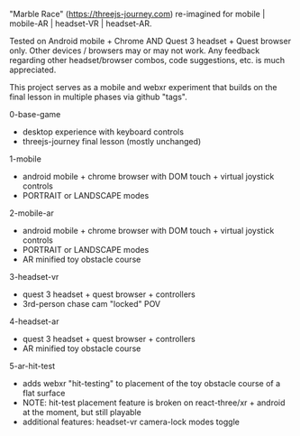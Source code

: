 "Marble Race" (https://threejs-journey.com) re-imagined for mobile | mobile-AR | headset-VR | headset-AR.

Tested on Android mobile + Chrome AND Quest 3 headset + Quest browser only. Other devices / browsers may or may not work. Any feedback regarding other headset/browser combos, code suggestions, etc. is much appreciated.

This project serves as a mobile and webxr experiment that builds on the final lesson in multiple phases via github "tags".

0-base-game
- desktop experience with keyboard controls
- threejs-journey final lesson (mostly unchanged)

1-mobile
- android mobile + chrome browser with DOM touch + virtual joystick controls
- PORTRAIT or LANDSCAPE modes

2-mobile-ar
- android mobile + chrome browser with DOM touch + virtual joystick controls
- PORTRAIT or LANDSCAPE modes
- AR minified toy obstacle course

3-headset-vr
- quest 3 headset + quest browser + controllers
- 3rd-person chase cam "locked" POV

4-headset-ar
- quest 3 headset + quest browser + controllers
- AR minified toy obstacle course

5-ar-hit-test
- adds webxr "hit-testing" to placement of the toy obstacle course of a flat surface
- NOTE: hit-test placement feature is broken on react-three/xr + android at the moment, but still playable
- additional features: headset-vr camera-lock modes toggle
